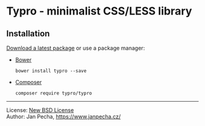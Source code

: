 
# Typro - minimalist CSS/LESS library


## Installation

[Download a latest package](https://github.com/typro/typro/releases) or use a package manager:

* [Bower](https://bower.io/)

	```
	bower install typro --save
	```

* [Composer](https://getcomposer.org/)

	```
	composer require typro/typro
	```

------------------------------

License: [New BSD License](license.md)
<br>Author: Jan Pecha, https://www.janpecha.cz/
